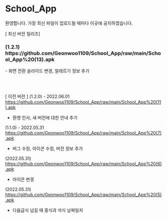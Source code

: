 # School_App
 환영합니다. 가장 최신 파일이 업로드될 때마다 이곳에 공지하겠습니다.
 
 

[ 최신 버전  릴리즈]
<h3>(1.2.1) https://github.com/Geonwoo1109/School_App/raw/main/School_App%20(13).apk</h3>
 - 화면 전환 슬라이드 변경, 알레르기 정보 추가


<br><br>

[ 이전 버전 ]
(1.2.0) - 2022.06.01 https://github.com/Geonwoo1109/School_App/raw/main/School_App%20(11).apk
 - 환영 인사, 새 버전에 대한 안내 추가

(1.1.0) - 2022.05.31 https://github.com/Geonwoo1109/School_App/raw/main/School_App%20(7).apk
 - 버그 수정, 아이콘 수정, 버전 정보 추가

(2022.05.31) https://github.com/Geonwoo1109/School_App/raw/main/School_App%20(6).apk
 - 아이콘 변경

(2022.05.31) https://github.com/Geonwoo1109/School_App/raw/main/School_App%20(5).apk
 - 다음급식 넘길 때 중식과 석식 날짜일치
